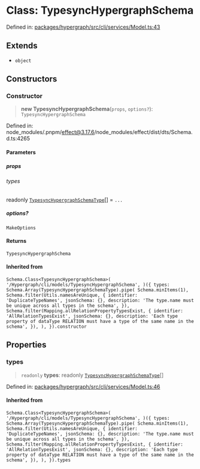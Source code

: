 # Class: TypesyncHypergraphSchema

Defined in: [packages/hypergraph/src/cli/services/Model.ts:43](https://github.com/hashirpm/hypergraph/blob/ab4ea1cdb9430798142e0d735aac9d31c2cf0ae0/packages/hypergraph/src/cli/services/Model.ts#L43)

## Extends

- `object`

## Constructors

### Constructor

> **new TypesyncHypergraphSchema**(`props`, `options?`): `TypesyncHypergraphSchema`

Defined in: node\_modules/.pnpm/effect@3.17.6/node\_modules/effect/dist/dts/Schema.d.ts:4265

#### Parameters

##### props

###### types

readonly [`TypesyncHypergraphSchemaType`](TypesyncHypergraphSchemaType.md)[] = `...`

##### options?

`MakeOptions`

#### Returns

`TypesyncHypergraphSchema`

#### Inherited from

`Schema.Class<TypesyncHypergraphSchema>( '/Hypergraph/cli/models/TypesyncHypergraphSchema', )({ types: Schema.Array(TypesyncHypergraphSchemaType).pipe( Schema.minItems(1), Schema.filter(Utils.namesAreUnique, { identifier: 'DuplicateTypeNames', jsonSchema: {}, description: 'The type.name must be unique across all types in the schema', }), Schema.filter(Mapping.allRelationPropertyTypesExist, { identifier: 'AllRelationTypesExist', jsonSchema: {}, description: 'Each type property of dataType RELATION must have a type of the same name in the schema', }), ), }).constructor`

## Properties

### types

> `readonly` **types**: readonly [`TypesyncHypergraphSchemaType`](TypesyncHypergraphSchemaType.md)[]

Defined in: [packages/hypergraph/src/cli/services/Model.ts:46](https://github.com/hashirpm/hypergraph/blob/ab4ea1cdb9430798142e0d735aac9d31c2cf0ae0/packages/hypergraph/src/cli/services/Model.ts#L46)

#### Inherited from

`Schema.Class<TypesyncHypergraphSchema>( '/Hypergraph/cli/models/TypesyncHypergraphSchema', )({ types: Schema.Array(TypesyncHypergraphSchemaType).pipe( Schema.minItems(1), Schema.filter(Utils.namesAreUnique, { identifier: 'DuplicateTypeNames', jsonSchema: {}, description: 'The type.name must be unique across all types in the schema', }), Schema.filter(Mapping.allRelationPropertyTypesExist, { identifier: 'AllRelationTypesExist', jsonSchema: {}, description: 'Each type property of dataType RELATION must have a type of the same name in the schema', }), ), }).types`

